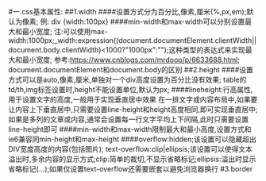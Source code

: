 #一.css基本属性:
##1.width
####设置方式分为百分比,像素,厘米(%,px,em);默认为像素;
	例:	div	{width:100px}
####min-width和max-width可以分别设置最大和最小宽度;
	注:可以使用max-width:1000px;_width:expression((document.documentElement.clientWidth||document.body.clientWidth)<1000?"1000px":"");这种类型的表达式来实现最大和最小宽度;
	参考:https://www.cnblogs.com/mrdooo/p/6633688.html; document.documentElement和document.body的区别
##2.height
####设置方式可以是auto,像素,厘米,单独对一个div高度设置为百分比没有效果;
	table的td/th,img标签设置时,height不能设置单位,默认为px;
####lineheight:行高属性,用于设置文字的高度,一般用于实现垂直居中效果
	在一排文字或内容布局中,如果要让内容上下垂直居中,只需要设置line-height和height高度相同,即可实现垂直居中;如果是多列的文章或内容,通常会设置每一行文字平均上下间隔,此时只需要设置line-height即可
####min-width和max-width限制最大和最小高度,设置方式和ie6兼容同min-height和max-height
####overflow:hidden;该设置可以隐藏超出DIV宽度高度的内容(包括图片);
	text-overflow:clip|ellipsis;该设置可以使得文本溢出时,多余内容的显示方式;clip:简单的裁切,不显示省略标记;ellipsis:溢出时显示省略标记(...);如果仅设置text-overflow还需要嵌套<nobr></nobr>以避免浏览器换行
#3.border